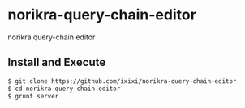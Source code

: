 norikra-query-chain-editor
==========================

norikra query-chain editor

## Install and Execute

```bash
$ git clone https://github.com/ixixi/norikra-query-chain-editor
$ cd norikra-query-chain-editor
$ grunt server
```
